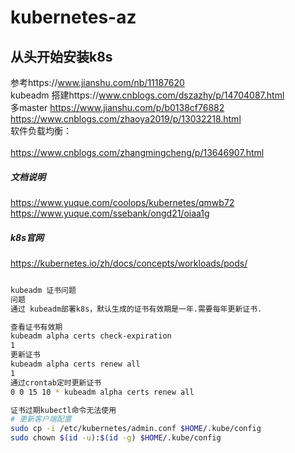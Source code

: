# kubernetes-az
## 从头开始安装k8s
参考https://www.jianshu.com/nb/11187620<br/>
kubeadm 搭建https://www.cnblogs.com/dszazhy/p/14704087.html<br/>
多master https://www.jianshu.com/p/b0138cf76882<br/>
         https://www.cnblogs.com/zhaoya2019/p/13032218.html<br/>
软件负载均衡：<br/>         
https://www.cnblogs.com/zhangmingcheng/p/13646907.html
##### 文档说明
https://www.yuque.com/coolops/kubernetes/qmwb72 <br/>
https://www.yuque.com/ssebank/ongd21/oiaa1g <br/>
##### k8s官网
https://kubernetes.io/zh/docs/concepts/workloads/pods/

```bash

kubeadm 证书问题
问题
通过 kubeadm部署k8s，默认生成的证书有效期是一年.需要每年更新证书.

查看证书有效期
kubeadm alpha certs check-expiration
1
更新证书
kubeadm alpha certs renew all
1
通过crontab定时更新证书
0 0 15 10 * kubeadm alpha certs renew all

证书过期kubectl命令无法使用
# 更新客户端配置
sudo cp -i /etc/kubernetes/admin.conf $HOME/.kube/config
sudo chown $(id -u):$(id -g) $HOME/.kube/config
```
